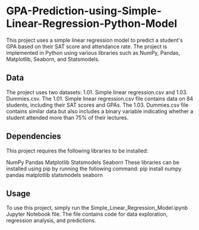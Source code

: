 # GPA-Prediction-using-Simple-Linear-Regression-Python-Model
This project uses a simple linear regression model to predict a student's GPA based on their SAT score and attendance rate. 
The project is implemented in Python using various libraries such as NumPy, Pandas, Matplotlib, Seaborn, and Statsmodels.

## Data
The project uses two datasets: 1.01. Simple linear regression.csv and 1.03. Dummies.csv. The 1.01. Simple linear regression.csv file contains data on 84 students, including their SAT scores and GPAs. The 1.03. Dummies.csv file contains similar data but also includes a binary variable indicating whether a student attended more than 75% of their lectures.

## Dependencies
This project requires the following libraries to be installed:

NumPy
Pandas
Matplotlib
Statsmodels
Seaborn
These libraries can be installed using pip by running the following command:
pip install numpy pandas matplotlib statsmodels seaborn

## Usage
To use this project, simply run the Simple_Linear_Regression_Model.ipynb Jupyter Notebook file. The file contains code for data exploration, regression analysis, and predictions.


